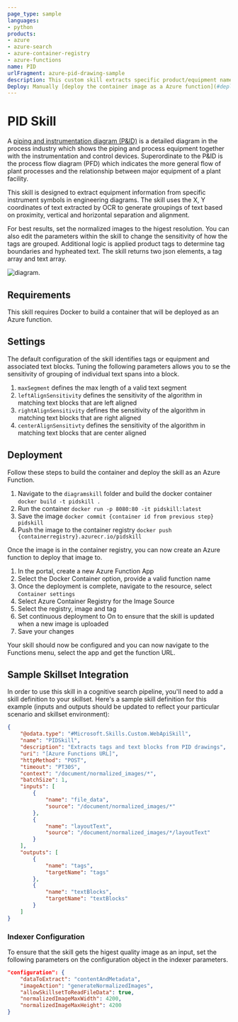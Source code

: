 ```yaml
---
page_type: sample
languages:
- python
products:
- azure
- azure-search
- azure-container-registry
- azure-functions
name: PID 
urlFragment: azure-pid-drawing-sample
description: This custom skill extracts specific product/equipment names from PI&D drawings.
Deploy: Manually [deploy the container image as a Azure function](#deployment)
---
```


# PID Skill

A [piping and instrumentation diagram (P&ID)](https://en.wikipedia.org/wiki/Piping_and_instrumentation_diagram) is a detailed diagram in the process industry which shows the piping and process equipment together with the instrumentation and control devices. Superordinate to the P&ID is the process flow diagram (PFD) which indicates the more general flow of plant processes and the relationship between major equipment of a plant facility. 

This skill is designed to extract equipment information  from specific instrument symbols in engineering diagrams. The skill uses the X, Y coordinates of text extracted by OCR to generate groupings of text based on proximity, vertical and horizontal separation and alignment. 

For best results, set the normalized images to the higest resolution. You can also edit the parameters within the skill to change the sensitivity of how the tags are grouped. Additional logic is applied product tags to determine tag boundaries and hypheated text. The skill returns two json elements, a tag array and text array.

![diagram](/images/custom_skill_design.png).

## Requirements

This skill requires Docker to build a container that will be deployed as an Azure function.

## Settings

The default configuration of the skill identifies tags or equipment and associated text blocks. Tuning the following parameters allows you to se the sensitivity of grouping of individual text spans into a block.

1. ```maxSegment``` defines the max length of a valid text segment
2. ```leftAlignSensitivity``` defines the sensitivity of the algorithm in matching text blocks that are left aligned
3. ```rightAlignSensitivity``` defines the sensitivity of the algorithm in matching text blocks that are right aligned
4. ```centerAlignSensitivty``` defines the sensitivity of the algorithm in matching text blocks that are center aligned

## Deployment

Follow these steps to build the container and deploy the skill as an Azure Function.


1. Navigate to the `diagramskill` folder and build the docker container ```docker build -t pidskill .```
2. Run the container ```docker run -p 8080:80 -it pidskill:latest```
3. Save the image ```docker commit {container id from previous step} pidskill```
4. Push the image to the container registry ```docker push {containerregistry}.azurecr.io/pidskill```

Once the image is in the container registry, you can now create an Azure function to deploy that image to.

1. In the portal, create a new Azure Function App
2. Select the Docker Container option, provide a valid function name
3. Once the deployment is complete, navigate to the resource, select ```Container settings```
4. Select Azure Container Registry for the Image Source 
5. Select the registry, image and tag
6. Set continuous deployment to On to ensure that the skill is updated when a new image is uploaded
7. Save your changes

Your skill should now be configured and you can now navigate to the Functions menu, select the app and get the function URL.




## Sample Skillset Integration

In order to use this skill in a cognitive search pipeline, you'll need to add a skill definition to your skillset.
Here's a sample skill definition for this example (inputs and outputs should be updated to reflect your particular scenario and skillset environment):

```json
{
    "@odata.type": "#Microsoft.Skills.Custom.WebApiSkill",
    "name": "PIDSkill", 
    "description": "Extracts tags and text blocks from PID drawings",
    "uri": "[Azure Functions URL]",
    "httpMethod": "POST",
    "timeout": "PT30S",
    "context": "/document/normalized_images/*",
    "batchSize": 1,
    "inputs": [
        {
            "name": "file_data",
            "source": "/document/normalized_images/*"
        },
        {
            "name": "layoutText",
            "source": "/document/normalized_images/*/layoutText"
        }
    ],
    "outputs": [
        {
            "name": "tags",
            "targetName": "tags"
        },
        {
            "name": "textBlocks",
            "targetName": "textBlocks"
        }
    ]
}
```

### Indexer Configuration

To ensure that the skill gets the higest quality image as an input, set the following parameters on the configuration object in the indexer parameters.

```json
"configuration": {
    "dataToExtract": "contentAndMetadata",
    "imageAction": "generateNormalizedImages",
    "allowSkillsetToReadFileData": true,
    "normalizedImageMaxWidth": 4200,
    "normalizedImageMaxHeight": 4200
}
```


